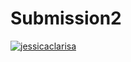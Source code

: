 # Submission2
[![jessicaclarisa](https://circleci.com/gh/JessicaClarisa/Submission2.svg?style=svg)](https://circleci.com/gh/JessicaClarisa/Submission2)
